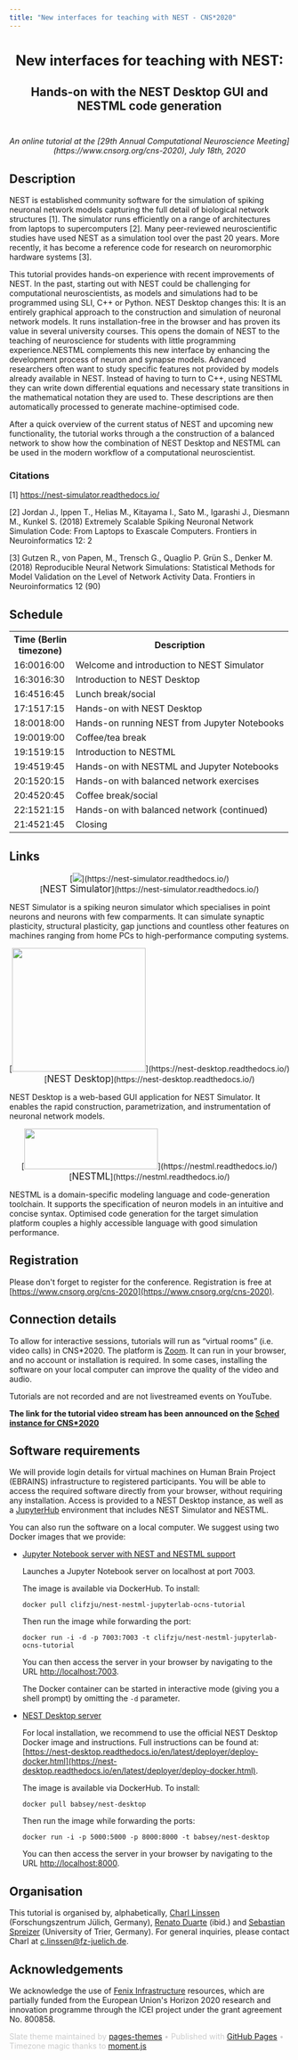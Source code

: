 ```yaml
---
title: "New interfaces for teaching with NEST - CNS*2020"
---
```


<!-- HEADER -->
<div id="header_wrap" class="outer">
<header class="inner">
<h1 id="project_title"><span style="font-size:90% !important">New interfaces for teaching with NEST:</span></h1>
<h2 id="project_tagline">Hands-on with the NEST Desktop GUI and NESTML code generation</h2>
</header>
</div>

<!-- MAIN CONTENT -->
<div id="main_content_wrap" class="outer">
<section id="main_content" class="inner">


<link rel="stylesheet" type="text/css" media="screen" href="https://pages-themes.github.io/slate/assets/css/style.css?v=dd924ed8bde9d034c169c8f6d051bf93723eabbd">
<style>
/* class applies to select element itself, not a wrapper element */
.select-css {
    font-family: sans-serif;
    color: #444;
    line-height: 1.2;
    margin-bottom: .3em;
    padding: .6em 1.4em .5em .8em;
    max-width: 100%; /* useful when width is set to anything other than 100% */
    box-sizing: border-box;
    border: 1px solid #aaa;
    box-shadow: 0 1px 0 1px rgba(0,0,0,.04);
    border-radius: .5em;
    -moz-appearance: none;
    -webkit-appearance: none;
    appearance: none;
    background-color: #fff;
    /* note: bg image below uses 2 urls. The first is an svg data uri for the arrow icon, and the second is the gradient. 
        for the icon, if you want to change the color, be sure to use `%23` instead of `#`, since it's a url. You can also swap in a different svg icon or an external image reference
        
    */
    background-image: url('data:image/svg+xml;charset=US-ASCII,%3Csvg%20xmlns%3D%22http%3A%2F%2Fwww.w3.org%2F2000%2Fsvg%22%20width%3D%22292.4%22%20height%3D%22292.4%22%3E%3Cpath%20fill%3D%22%23007CB2%22%20d%3D%22M287%2069.4a17.6%2017.6%200%200%200-13-5.4H18.4c-5%200-9.3%201.8-12.9%205.4A17.6%2017.6%200%200%200%200%2082.2c0%205%201.8%209.3%205.4%2012.9l128%20127.9c3.6%203.6%207.8%205.4%2012.8%205.4s9.2-1.8%2012.8-5.4L287%2095c3.5-3.5%205.4-7.8%205.4-12.8%200-5-1.9-9.2-5.5-12.8z%22%2F%3E%3C%2Fsvg%3E'),
      linear-gradient(to bottom, #ffffff 0%,#e5e5e5 100%);
    background-repeat: no-repeat, repeat;
    /* arrow icon position (1em from the right, 50% vertical) , then gradient position*/
    background-position: right .7em top 50%, 0 0;
    /* icon size, then gradient */
    background-size: .65em auto, 100%;
}
/* Hide arrow icon in IE browsers */
.select-css::-ms-expand {
    display: none;
}
/* Hover style */
.select-css:hover {
    border-color: #888;
}
/* Focus style */
.select-css:focus {
    border-color: #aaa;
    /* It'd be nice to use -webkit-focus-ring-color here but it doesn't work on box-shadow */
    box-shadow: 0 0 1px 3px rgba(59, 153, 252, .7);
    box-shadow: 0 0 0 3px -moz-mac-focusring;
    color: #222; 
    outline: none;
}

/* Set options to normal weight */
.select-css option {
    font-weight:normal;
}

/* Support for rtl text, explicit support for Arabic and Hebrew */
*[dir="rtl"] .select-css, :root:lang(ar) .select-css, :root:lang(iw) .select-css {
    background-position: left .7em top 50%, 0 0;
    padding: .6em .8em .5em 1.4em;
}

/* Disabled styles */
.select-css:disabled, .select-css[aria-disabled=true] {
    color: graytext;
    background-image: url('data:image/svg+xml;charset=US-ASCII,%3Csvg%20xmlns%3D%22http%3A%2F%2Fwww.w3.org%2F2000%2Fsvg%22%20width%3D%22292.4%22%20height%3D%22292.4%22%3E%3Cpath%20fill%3D%22graytext%22%20d%3D%22M287%2069.4a17.6%2017.6%200%200%200-13-5.4H18.4c-5%200-9.3%201.8-12.9%205.4A17.6%2017.6%200%200%200%200%2082.2c0%205%201.8%209.3%205.4%2012.9l128%20127.9c3.6%203.6%207.8%205.4%2012.8%205.4s9.2-1.8%2012.8-5.4L287%2095c3.5-3.5%205.4-7.8%205.4-12.8%200-5-1.9-9.2-5.5-12.8z%22%2F%3E%3C%2Fsvg%3E'),
      linear-gradient(to bottom, #ffffff 0%,#e5e5e5 100%);
}

.select-css:disabled:hover, .select-css[aria-disabled=true] {
    border-color: #aaa;
}
</style>
<script src="moment.js"></script>
<script src="moment-timezone-with-data.js"></script>

<p style="margin-top: -1em; text-align: center; font-style: italic !important">An online tutorial at the [29th Annual Computational Neuroscience Meeting](https://www.cnsorg.org/cns-2020), July 18th, 2020</p>

## Description

NEST is established community software for the simulation of spiking neuronal network models capturing the full  detail  of  biological  network  structures  [1].  The  simulator  runs  efficiently  on  a  range  of  architectures  from  laptops  to  supercomputers  [2].  Many  peer-reviewed  neuroscientific  studies have used NEST as a simulation tool over the past 20 years. More recently, it has become a reference code for research on neuromorphic hardware systems [3].

This tutorial provides hands-on experience with recent improvements of NEST. In the past, starting out with NEST could be challenging for computational neuroscientists, as models and simulations had to be programmed using SLI, C++ or Python. NEST Desktop changes this: It is an entirely graphical approach to the  construction  and  simulation of neuronal  network  models.  It  runs  installation-free in the browser and has proven its value in several university courses. This opens the  domain  of NEST to the teaching of neuroscience for students with little programming experience.NESTML complements this new interface by enhancing the development process of neuron and synapse models. Advanced researchers often want to study specific features not provided by models already available in NEST. Instead of having to turn to C++, using NESTML they can write down differential equations and necessary state transitions in the mathematical notation they are used to. These descriptions are then automatically processed to generate machine-optimised code.

After a quick overview of the current status of NEST and upcoming new functionality, the tutorial works through a the construction of a balanced network to show how the combination of NEST Desktop and NESTML can be used in the modern workflow of a computational neuroscientist.


### Citations

[1] https://nest-simulator.readthedocs.io/

[2] Jordan J., Ippen T., Helias M., Kitayama I., Sato M., Igarashi J., Diesmann M., Kunkel S. (2018) Extremely Scalable Spiking Neuronal Network Simulation Code: From Laptops to Exascale Computers. Frontiers in Neuroinformatics 12: 2
	
[3] Gutzen R., von Papen, M., Trensch G., Quaglio P. Grün S., Denker M. (2018) Reproducible Neural Network Simulations: Statistical Methods for Model Validation on the Level of Network Activity Data. Frontiers in Neuroinformatics 12 (90)



## Schedule

<script>
var start_time = moment.tz("2020-07-18 12:00", "Europe/Berlin");

s = "<label for=\"tz-selector\">Timezone:&nbsp;</label>";
s += "<select class=\"select-css\" name=\"tz-selector\" id=\"tz-selector\" onChange=\"printTable(document.getElementById('schedule'), document.getElementById('tz-selector').value);\">";

moment.tz.names().forEach(function (item, index) {
	s += "<option value=\"" + item + "\"";
	if (item.localeCompare("Europe/Berlin") == 0) {
		s += " selected=\"selected\"";
	}
	s += ">" + item + "</option>";
});

s += "</select>";
document.write(s);

document.getElementById('tz-selector').value = "Europe/Berlin";

function printTable(el, in_tz) {
	//alert(in_tz);
	for (var i = 0; i < document.getElementsByClassName('timecell').length; ++i) {
		item = document.getElementsByClassName('timecell')[i];
		berlin_time = item.querySelector('noscript').innerHTML.replace(/^\s+|\s+$/g, '');
		//alert('old time: ' + berlin_time);
		//alert('attempted new time: ' + start_time.format("YYYY-MM-DD hh:mm:ss").slice(0, -8) + berlin_time + ":00");
		new_time = moment.tz(start_time.format("YYYY-MM-DD hh:mm:ss").slice(0, -8) + berlin_time + ":00", "Europe/Berlin").tz(in_tz);
		//alert('new time: ' + new_time.format());
		item.innerHTML = "<noscript>" + berlin_time + "</noscript>" + new_time.format('HH:mm');
	}
}
</script>

<div id="schedule" name="schedule">
<table>
<tr>
<th>Time <noscript>(Berlin<br>timezone)</noscript></th>
<th>Description</th>
</tr>
<tr>
<td class="timecell"><noscript>16:00</noscript>16:00</td>
<td>Welcome and introduction to NEST Simulator</td>
</tr>
<tr>
<td class="timecell"><noscript>16:30</noscript>16:30</td>
<td>Introduction to NEST Desktop</td>
</tr>
<tr>
<td class="timecell"><noscript>16:45</noscript>16:45</td>
<td>Lunch break/social</td>
</tr>
<tr>
<td class="timecell"><noscript>17:15</noscript>17:15</td>
<td>Hands-on with NEST Desktop</td>
</tr>
<tr>
<td class="timecell"><noscript>18:00</noscript>18:00</td>
<td>Hands-on running NEST from Jupyter Notebooks</td>
</tr>
<tr>
<td class="timecell"><noscript>19:00</noscript>19:00</td>
<td>Coffee/tea break</td>
</tr>
<tr>
<td class="timecell"><noscript>19:15</noscript>19:15</td>
<td>Introduction to NESTML</td>
</tr>
<tr>
<td class="timecell"><noscript>19:45</noscript>19:45</td>
<td>Hands-on with NESTML and Jupyter Notebooks</td>
</tr>
<tr>
<td class="timecell"><noscript>20:15</noscript>20:15</td>
<td>Hands-on with balanced network exercises</td>
</tr>
<tr>
<td class="timecell"><noscript>20:45</noscript>20:45</td>
<td>Coffee break/social</td>
</tr>
<tr>
<td class="timecell"><noscript>22:15</noscript>21:15</td>
<td>Hands-on with balanced network (continued)</td>
</tr>
<tr>
<td class="timecell"><noscript>21:45</noscript>21:45</td>
<td>Closing</td>
</tr>
</table>
</div>

## Links

<div style="text-align:center">[<img src="https://nest-simulator.readthedocs.io/en/nest-2.20.1/_static/img/nest_logo.png" border="0">](https://nest-simulator.readthedocs.io/)<br>[<span style="font-size:120%; font-weight: 120%">NEST Simulator</span>](https://nest-simulator.readthedocs.io/)</div>

<p>NEST Simulator is a spiking neuron simulator which specialises in point neurons and neurons with few comparments. It can simulate synaptic plasticity, structural plasticity, gap junctions and countless other features on machines ranging from home PCs to high-performance computing systems.</p>

<div style="text-align:center">[<img src="https://nest-desktop.readthedocs.io/en/latest/_images/nest-desktop-logo.png" border="0" width="240" height="222">](https://nest-desktop.readthedocs.io/)<br>[<span style="font-size:120%; font-weight: 120%">NEST Desktop</span>](https://nest-desktop.readthedocs.io/)</div>

<p>NEST Desktop is a web-based GUI application for NEST Simulator. It enables the rapid construction, parametrization, and instrumentation of neuronal network models.</p>

<div style="text-align:center">[<img src="https://nestml.readthedocs.io/en/latest/_static/nestml-logo.png" border="0" width="240" height="73">](https://nestml.readthedocs.io/)<br>[<span style="font-size:120%; font-weight: 120%">NESTML</span>](https://nestml.readthedocs.io/)</div>

<p> NESTML is a domain-specific modeling language and code-generation toolchain. It supports the specification of neuron models in an intuitive and concise syntax. Optimised code generation for the target simulation platform couples a highly accessible language with good simulation performance.</p>


## Registration

Please don't forget to register for the conference. Registration is free at [https://www.cnsorg.org/cns-2020](https://www.cnsorg.org/cns-2020).


## Connection details

To allow for interactive sessions, tutorials will run as “virtual rooms” (i.e. video calls) in CNS*2020. The platform is [Zoom](https://zoom.us/). It can run in your browser, and no account or installation is required. In some cases, installing the software on your local computer can improve the quality of the video and audio.

Tutorials are not recorded and are not livestreamed events on YouTube.

**The link for the tutorial video stream has been announced on the [Sched instance for CNS*2020](https://cns2020online.sched.com)**


## Software requirements

We will provide login details for virtual machines on Human Brain Project (EBRAINS) infrastructure to registered participants. You will be able to access the required software directly from your browser, without requiring any installation. Access is provided to a NEST Desktop instance, as well as a [JupyterHub](https://jupyterhub.readthedocs.io/) environment that includes NEST Simulator and NESTML.

You can also run the software on a local computer. We suggest using two Docker images that we provide:

* [Jupyter Notebook server with NEST and NESTML support](https://github.com/clinssen/OCNS-2020-workshop/tree/master/docker_containers/nest-nestml-jupyterlab-ocns-tutorial)

  Launches a Jupyter Notebook server on localhost at port 7003.

  The image is available via DockerHub. To install:

  ```
  docker pull clifzju/nest-nestml-jupyterlab-ocns-tutorial
  ```

  Then run the image while forwarding the port:

  ```
  docker run -i -d -p 7003:7003 -t clifzju/nest-nestml-jupyterlab-ocns-tutorial
  ```

  You can then access the server in your browser by navigating to the URL [http://localhost:7003](http://localhost:7003).

  The Docker container can be started in interactive mode (giving you a shell prompt) by omitting the ``-d`` parameter.

* [NEST Desktop server](https://nest-desktop.readthedocs.io/en/latest/deployer/deploy-docker.html)

  For local installation, we recommend to use the official NEST Desktop Docker image and instructions. Full instructions can be found at: [https://nest-desktop.readthedocs.io/en/latest/deployer/deploy-docker.html](https://nest-desktop.readthedocs.io/en/latest/deployer/deploy-docker.html).

  The image is available via DockerHub. To install:

  ```
  docker pull babsey/nest-desktop
  ```

  Then run the image while forwarding the ports:

  ```
  docker run -i -p 5000:5000 -p 8000:8000 -t babsey/nest-desktop
  ```

  You can then access the server in your browser by navigating to the URL [http://localhost:8000](http://localhost:8000).


## Organisation

This tutorial is organised by, alphabetically, [Charl Linssen](https://www.fz-juelich.de/SharedDocs/Personen/IAS/JSC/EN/staff/linssen_c.html) (Forschungszentrum Jülich, Germany), [Renato Duarte](https://www.fz-juelich.de/SharedDocs/Personen/INM/INM-6/EN/staff/Duarte_Renato.html?nn=1789538) (ibid.) and [Sebastian Spreizer](https://www.uni-trier.de/index.php?id=73522&L=0) (University of Trier, Germany). For general inquiries, please contact Charl at <a href="mailto:c.linssen@fz-juelich.de">c.linssen@fz-juelich.de</a>.


## Acknowledgements

We acknowledge the use of [Fenix Infrastructure](https://fenix-ri.eu) resources, which are partially funded from the European Union's Horizon 2020 research and innovation programme through the ICEI project under the grant agreement No. 800858.

</section>
</div>

<!-- FOOTER  -->
<div id="footer_wrap" class="outer">
<footer class="inner">

<p class="copyright" style="color: #cccccc">Slate theme maintained by <a href="https://github.com/pages-themes">pages-themes</a> &bullet; Published with <a href="https://pages.github.com">GitHub Pages</a> &bullet; Timezone magic thanks to <a href="https://momentjs.com/">moment.js</a></p>
</footer>
</div>






